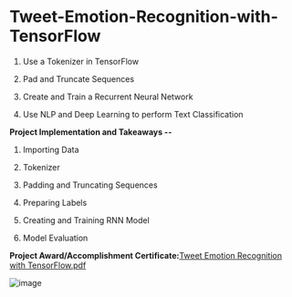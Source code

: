 # Tweet-Emotion-Recognition-with-TensorFlow

1. Use a Tokenizer in TensorFlow

2. Pad and Truncate Sequences

3. Create and Train a Recurrent Neural Network

4. Use NLP and Deep Learning to perform Text Classification


**Project Implementation and Takeaways --**

1. Importing Data

2. Tokenizer

3. Padding and Truncating Sequences

4. Preparing Labels

5. Creating and Training RNN Model

6. Model Evaluation



**Project Award/Accomplishment Certificate:**[Tweet Emotion Recognition with TensorFlow.pdf](https://github.com/Pikachu0405/Tweet-Emotion-Recognition-with-TensorFlow/files/7636525/Tweet.Emotion.Recognition.with.TensorFlow.pdf)

![image](https://user-images.githubusercontent.com/93926742/144297522-4bfc60c5-cc17-4654-8536-fb3a31f43a6a.png)
